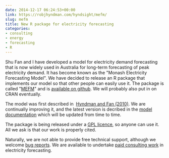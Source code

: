 ```yaml
---
date: 2014-12-17 06:24:53+00:00
link: https://robjhyndman.com/hyndsight/mefm/
slug: mefm
title: New R package for electricity forecasting
categories:
- consulting
- energy
- forecasting
- R
---
```


Shu Fan and I have developed a model for electricity demand forecasting that is now widely used in Australia for long-term forecasting of peak electricity demand. It has become known as the "Monash Electricity Forecasting Model". We have decided to release an R package that implements our model so that other people can easily use it. The package is called "[MEFM](https://github.com/robjhyndman/MEFM-package)" and is [available on github](https://github.com/robjhyndman/MEFM-package). We will probably also put in on CRAN eventually.

The model was first described in  [Hyndman and Fan (2010)](/publications/peak-electricity-demand/). We are continually improving it, and the latest version is decribed in the [model documentation](/publications/mefm/) which will be updated from time to time.

The package is being released under a [GPL licence](https://www.gnu.org/copyleft/gpl.html), so anyone can use it. All we ask is that our work is properly cited.

Naturally, we are not able to provide free technical support, although we welcome [bug reports](https://github.com/robjhyndman/MEFM-package/issues). We are available to undertake [paid consulting work](http://www.buseco.monash.edu.au/ebs/consulting/) in electricity forecasting.
